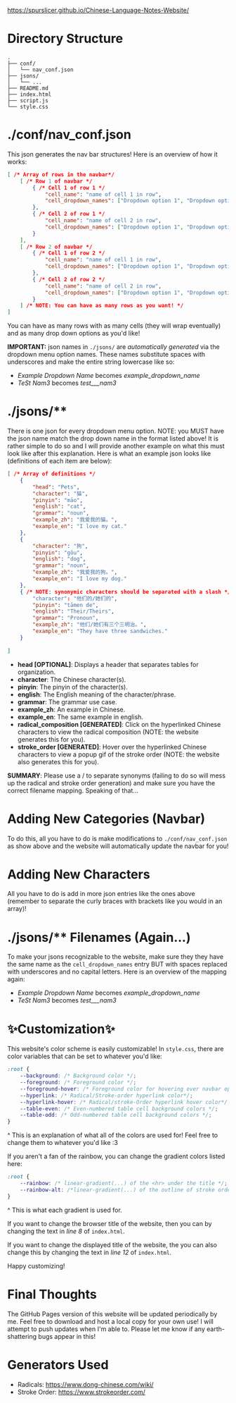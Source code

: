 <a href="https://spurslicer.github.io/Chinese-Language-Notes-Website/
" target="_blank">https://spurslicer.github.io/Chinese-Language-Notes-Website/</a>
# Directory Structure
```
.
├── conf/
│   └── nav_conf.json
├── jsons/
│   └── ...
├── README.md
├── index.html
├── script.js
└── style.css
```

# ./conf/nav_conf.json
This json generates the nav bar structures! Here is an overview of how it works:
```json
[ /* Array of rows in the navbar*/
    [ /* Row 1 of navbar */
        { /* Cell 1 of row 1 */
            "cell_name": "name of cell 1 in row",
            "cell_dropdown_names": ["Dropdown option 1", "Dropdown option 2", "..."]
        },
        { /* Cell 2 of row 1 */
            "cell_name": "name of cell 2 in row",
            "cell_dropdown_names": ["Dropdown option 1", "Dropdown option 2", "..."]
        }
    ],
    [ /* Row 2 of navbar */
        { /* Cell 1 of row 2 */
            "cell_name": "name of cell 1 in row",
            "cell_dropdown_names": ["Dropdown option 1", "Dropdown option 2", "..."]
        },
        { /* Cell 2 of row 2 */
            "cell_name": "name of cell 2 in row",
            "cell_dropdown_names": ["Dropdown option 1", "Dropdown option 2", "..."]
        }
    ] /* NOTE: You can have as many rows as you want! */
]
```
You can have as many rows with as many cells (they will wrap eventually) and as many drop down options as you'd like!

**IMPORTANT:** json names in `./jsons/` are *automatically generated* via the dropdown menu option names. These names substitute spaces with underscores and make the entire string lowercase like so:
- *Example Dropdown Name* becomes *example_dropdown_name*
- *TeSt   Nam3* becomes *test___nam3*
# ./jsons/**
There is one json for every dropdown menu option. NOTE: you MUST have the json name match the drop down name in the format listed above! It is rather simple to do so and I will provide another example on what this must look like after this explanation. Here is what an example json looks like (definitions of each item are below):
```json
[ /* Array of definitions */
    {
        "head": "Pets",
        "character": "猫",
        "pinyin": "māo",
        "english": "cat",
        "grammar": "noun",
        "example_zh": "我爱我的猫。",
        "example_en": "I love my cat."
    },
    {
        "character": "狗",
        "pinyin": "gǒu",
        "english": "dog",
        "grammar": "noun",
        "example_zh": "我爱我的狗。",
        "example_en": "I love my dog."
    },
    { /* NOTE: synonymic characters should be separated with a slash */
        "character": "他们的/她们的",
        "pinyin": "tāmen de",
        "english": "Their/Theirs",
        "grammar": "Pronoun",
        "example_zh": "他们/她们有三个三明治。",
        "example_en": "They have three sandwiches."
    }
    
]
```
- **head [OPTIONAL]**: Displays a header that separates tables for organization.
- **character**: The Chinese character(s).
- **pinyin**: The pinyin of the character(s).
- **english**: The English meaning of the character/phrase.
- **grammar**: The grammar use case.
- **example_zh**: An example in Chinese.
- **example_en**: The same example in english.
- **radical_composition [GENERATED]**: Click on the hyperlinked Chinese characters to view the radical composition (NOTE: the website generates this for you).
- **stroke_order [GENERATED]**: Hover over the hyperlinked Chinese characters to view a popup gif of the stroke order (NOTE: the website also generates this for you).

__SUMMARY__: Please use a / to separate synonyms (failing to do so will mess up the radical and stroke order generation) and make sure you have the correct filename mapping. Speaking of that...

# Adding New Categories (Navbar)
To do this, all you have to do is make modifications to `./conf/nav_conf.json` as show above and the website will automatically update the navbar for you!
# Adding New Characters
All you have to do is add in more json entries like the ones above (remember to separate the curly braces with brackets like you would in an array)!
# ./jsons/** Filenames (Again...)
To make your jsons recognizable to the website, make sure they they have the same name as the `cell_dropdown_names` entry BUT with spaces replaced with underscores and no capital letters. Here is an overview of the mapping again:
- *Example Dropdown Name* becomes *example_dropdown_name*
- *TeSt   Nam3* becomes *test___nam3*
# ✨Customization✨
This website's color scheme is easily customizable! In `style.css`, there are color variables that can be set to whatever you'd like:
```css
:root {
    --background: /* Background color */;
    --foreground: /* Foreground color */;
    --foreground-hover: /* Foreground color for hovering over navbar options */;
    --hyperlink: /* Radical/Stroke-order hyperlink color*/;
    --hyperlink-hover: /* Radical/stroke-Order hyperlink hover color*/;
    --table-even: /* Even-numbered table cell background colors */;
    --table-odd: /* Odd-numbered table cell background colors */;
}
```
^ This is an explanation of what all of the colors are used for! Feel free to change them to whatever you'd like :3

If you aren't a fan of the rainbow, you can change the gradient colors listed here:
```css
:root {
    --rainbow: /* linear-gradient(...) of the <hr> under the title */;
    --rainbow-alt: /*linear-gradient(...) of the outline of stroke order boxes */;
}
```
^ This is what each gradient is used for.

If you want to change the browser title of the website, then you can by changing the text in *line 8* of `index.html`. 

If you want to change the displayed title of the website, the you can also change this by changing the text in *line 12* of `index.html`.

Happy customizing!
# Final Thoughts
The GitHub Pages version of this website will be updated periodically by me. Feel free to download and host a local copy for your own use! I will attempt to push updates when I'm able to. Please let me know if any earth-shattering bugs appear in this!
# Generators Used
- Radicals: https://www.dong-chinese.com/wiki/
- Stroke Order: https://www.strokeorder.com/
